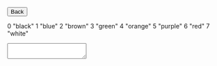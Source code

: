 <html>
<form action="https://potato2017.github.io/">
<button type="submit">Back</button>
</form>
<p>0 "black" 1 "blue" 2 "brown" 3 "green" 4 "orange" 5 "purple" 6 "red" 7 "white"</p>
<canvas id="canvas" width="500" height="500"></canvas>
<textarea id=out></textarea>
</html>

<script>
var canvas = document.getElementById("canvas");
ctx = canvas.getContext("2d");
var colors = ["black","blue","brown","green","orange","purple","red","white"];
var grid = [];
for (let i = 0; i < 10; i++) {
    grid.push(["black","black","black","black","black","black","black","black","black","black"]);
}
var currentColor = 0;

window.setInterval(update, 10);
function update() {
  drawTop();
  drawSquares();
}
function drawTop(){
  ctx.fillStyle = colors[currentColor];
  ctx.fillRect(100, 0, 300, 100);
}
function drawSquares(){
    for (let i = 0; i < grid.length; i++) {
        for (let j = 0; j < grid.length; j++) {
            ctx.fillStyle = grid[i][j];
            ctx.fillRect(30*i+100, 30*j+150, 30, 30)
        }
    }
}
function updateOut() {
    final = ""
    for (let i = 0; i < grid.length; i++) {
        for (let j = 0; j < grid.length; j++) {
            final += ":";
            var color = grid[i][j];
            if (color === "black") {
                final += "black_large_square";
            } else {
                final += color;
                final += "_square";
            }
            final += ":";
        }
        final += "\n";
    }
    document.getElementById("out").innerHTML = final;

}
function updateGrid(canvas, event) {
    let rect = canvas.getBoundingClientRect();
    let x = event.clientX - rect.left;
    let y = event.clientY - rect.top;
    if (100 <= x && x <= 400 && 150 <= y && y <= 450) {
        grid[Math.floor((x-100)/30)][Math.floor((y-150)/30)] = colors[currentColor]
    }   
    updateOut();
}
     
let canvasElem = document.querySelector("canvas");
          
canvasElem.addEventListener("mousedown", function(e)
{
    updateGrid(canvasElem, e);
});
window.onkeydown = function() {
  if (parseInt(event.key) !== NaN){
      currentColor = event.key
  }
}
</script>